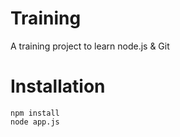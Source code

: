 # Training
A training project to learn node.js &amp; Git

# Installation
```
npm install
node app.js
```